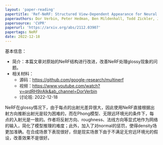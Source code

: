 ```yaml
---
layout: 'paper-reading'
papertitle: 'Ref-NeRF: Structured View-Dependent Appearance for Neural Radiance Fields'
paperauthors: Dor Verbin, Peter Hedman, Ben Mildenhall, Todd Zickler, Jonathan T. Barron, Pratul P. Srinivasan
papersource: 'CVPR'
paperurl: 'https://arxiv.org/abs/2112.03907'
papertags: NeRF
date: 2022-12-18
---
```


基本信息：
- 简介：本篇文章对原始的NeRF结构进行改进，改善NeRF处理glossy现象的问题。
- 相关材料：
  - 源码：https://github.com/google-research/multinerf
  - 视频：https://www.youtube.com/watch?v=qrdRH9irAlk&ab_channel=DorVerbin
  - 讨论班: 2022-12-18

NeRF在glossy情况下，由于每点的出射光差异很大，因此使用NeRF直接根据出射方向推断出射光是较为困难的，而在Phong模型、无限远环境光的条件下，每点的入射光是一致的。作者将反射方向、roughness、法线方向等显式地作为网络的输入，简化了模型推理的难度；此外，加入了对normal的惩罚，使得density场更加准确。在合成场景下表现很好，但是现实场景下由于不满足无穷远环境光的假设，改善效果不是很好。